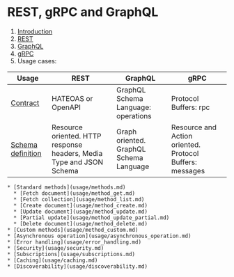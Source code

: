 # REST, gRPC and GraphQL

1. [Introduction](apis_introduction.md)
2. [REST](rest.md)
3. [GraphQL](graphql.md)
4. [gRPC](grpc.md)
5. Usage cases:

| Usage                 | REST                                                                 | GraphQL                                  | gRPC                                                     |
|-----------------------|----------------------------------------------------------------------|------------------------------------------|----------------------------------------------------------|
| [Contract][]          | HATEOAS or OpenAPI                                                   | GraphQL Schema Language: operations      | Protocol Buffers: rpc                                    |
| [Schema definition][] | Resource oriented. HTTP response headers, Media Type and JSON Schema | Graph oriented. GraphQL Schema Language  | Resource and Action oriented. Protocol Buffers: messages |

    * [Standard methods](usage/methods.md)
      * [Fetch document](usage/method_get.md)
      * [Fetch collection](usage/method_list.md)
      * [Create document](usage/method_create.md)
      * [Update document](usage/method_update.md)
      * [Partial update](usage/method_update_partial.md)
      * [Delete document](usage/method_delete.md)
    * [Custom methods](usage/method_custom.md)
    * [Asynchronous operation](usage/asynchronous_operation.md)
    * [Error handling](usage/error_handling.md)
    * [Security](usage/security.md)
    * [Subscriptions](usage/subscriptions.md)
    * [Caching](usage/caching.md)
    * [Discoverability](usage/discoverability.md)

[Contract]: usage/contract.md
[Schema definition]: usage/schema_definition.md

